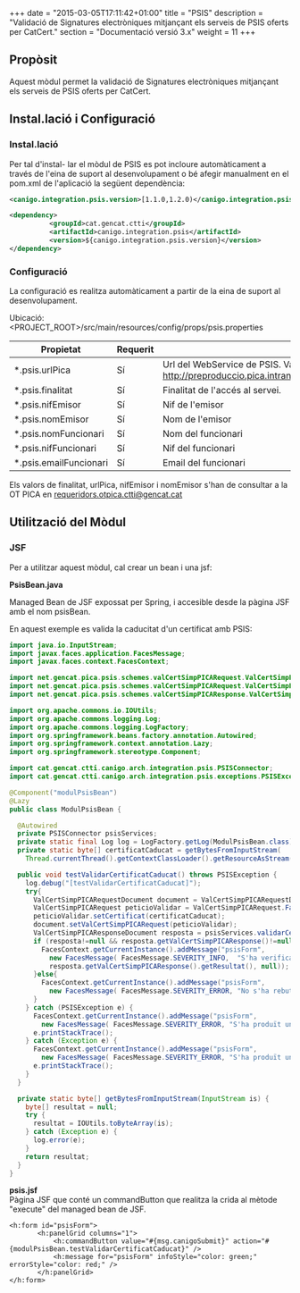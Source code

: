 +++
date        = "2015-03-05T17:11:42+01:00"
title       = "PSIS"
description = "Validació de Signatures electròniques mitjançant els serveis de PSIS oferts per CatCert."
section     = "Documentació versió 3.x"
weight      = 11
+++

## Propòsit

Aquest mòdul permet la validació de Signatures electròniques mitjançant els serveis de PSIS oferts per CatCert.

## Instal.lació i Configuració

### Instal.lació

Per tal d'instal- lar el mòdul de PSIS es pot incloure automàticament a través de l'eina de suport al desenvolupament o bé afegir manualment en el pom.xml de l'aplicació la següent dependència:

```xml
<canigo.integration.psis.version>[1.1.0,1.2.0)</canigo.integration.psis.version>

<dependency>
          <groupId>cat.gencat.ctti</groupId>
          <artifactId>canigo.integration.psis</artifactId>
          <version>${canigo.integration.psis.version}</version>
</dependency>
```

### Configuració

La configuració es realitza automàticament a partir de la eina de suport al desenvolupament.

Ubicació: <PROJECT_ROOT>/src/main/resources/config/props/psis.properties

Propietat          | Requerit | Descripció
------------------ | -------- | -----------
*.psis.urlPica  | Sí       | Url del WebService de PSIS. Valor per defecte: http://preproduccio.pica.intranet.gencat.cat/pica_cataleg/AppJava/services/
*.psis.finalitat   | Sí       | Finalitat de l'accés al servei. 
*.psis.nifEmisor   | Sí       | Nif de l'emisor
*.psis.nomEmisor   | Sí       | Nom de l'emisor
*.psis.nomFuncionari| Sí      | Nom del funcionari
*.psis.nifFuncionari| Sí      | Nif del funcionari
*.psis.emailFuncionari| Sí    | Email del funcionari

Els valors de finalitat, urlPica, nifEmisor i nomEmisor s'han de consultar a la OT PICA en requeridors.otpica.ctti@gencat.cat

## Utilització del Mòdul

### JSF

Per a utilitzar aquest mòdul, cal crear un bean i una jsf:

**PsisBean.java**

Managed Bean de JSF expossat per Spring, i accesible desde la pàgina JSF amb el nom psisBean.

En aquest exemple es valida la caducitat d'un certificat amb PSIS:

```java
import java.io.InputStream;
import javax.faces.application.FacesMessage;
import javax.faces.context.FacesContext;

import net.gencat.pica.psis.schemes.valCertSimpPICARequest.ValCertSimpPICARequestDocument;
import net.gencat.pica.psis.schemes.valCertSimpPICARequest.ValCertSimpPICARequestDocument.ValCertSimpPICARequest;
import net.gencat.pica.psis.schemes.valCertSimpPICAResponse.ValCertSimpPICAResponseDocument;

import org.apache.commons.io.IOUtils;
import org.apache.commons.logging.Log;
import org.apache.commons.logging.LogFactory;
import org.springframework.beans.factory.annotation.Autowired;
import org.springframework.context.annotation.Lazy;
import org.springframework.stereotype.Component;

import cat.gencat.ctti.canigo.arch.integration.psis.PSISConnector;
import cat.gencat.ctti.canigo.arch.integration.psis.exceptions.PSISException;

@Component("modulPsisBean")
@Lazy
public class ModulPsisBean {

  @Autowired
  private PSISConnector psisServices;
  private static final Log log = LogFactory.getLog(ModulPsisBean.class);
  private static byte[] certificatCaducat = getBytesFromInputStream(
    Thread.currentThread().getContextClassLoader().getResourceAsStream("config/cert/certificatCaducat.crt"));

  public void testValidarCertificatCaducat() throws PSISException {
    log.debug("[testValidarCertificatCaducat]");
    try{
      ValCertSimpPICARequestDocument document = ValCertSimpPICARequestDocument.Factory.newInstance();
      ValCertSimpPICARequest peticioValidar = ValCertSimpPICARequest.Factory.newInstance();
      peticioValidar.setCertificat(certificatCaducat);
      document.setValCertSimpPICARequest(peticioValidar);
      ValCertSimpPICAResponseDocument resposta = psisServices.validarCertificat(document);
      if (resposta!=null && resposta.getValCertSimpPICAResponse()!=null && resposta.getValCertSimpPICAResponse().getResultat()!=null){
        FacesContext.getCurrentInstance().addMessage("psisForm",
          new FacesMessage( FacesMessage.SEVERITY_INFO,  "S'ha verificat la caducitat del certificat amb el següent resultat: "+
          resposta.getValCertSimpPICAResponse().getResultat(), null));
      }else{
        FacesContext.getCurrentInstance().addMessage("psisForm",
          new FacesMessage( FacesMessage.SEVERITY_ERROR, "No s'ha rebut resposta del servei o el format d'aquesta no es l'esperat", null));
      }
    } catch (PSISException e) {
      FacesContext.getCurrentInstance().addMessage("psisForm",
        new FacesMessage( FacesMessage.SEVERITY_ERROR, "S'ha produït un error al servei", null));
      e.printStackTrace();
    } catch (Exception e) {
      FacesContext.getCurrentInstance().addMessage("psisForm",
        new FacesMessage( FacesMessage.SEVERITY_ERROR, "S'ha produït un error general", null));
      e.printStackTrace();
    }
  }

  private static byte[] getBytesFromInputStream(InputStream is) {
    byte[] resultat = null;
    try {
      resultat = IOUtils.toByteArray(is);
    } catch (Exception e) {
      log.error(e);
    }
    return resultat;
  }
}
```

**psis.jsf**  
Pàgina JSF que conté un commandButton que realitza la crida al mètode "execute" del managed bean de JSF.

```
<h:form id="psisForm">
       <h:panelGrid columns="1">
           <h:commandButton value="#{msg.canigoSubmit}" action="#{modulPsisBean.testValidarCertificatCaducat}" />
           <h:message for="psisForm" infoStyle="color: green;" errorStyle="color: red;" />
       </h:panelGrid>
</h:form>
```
